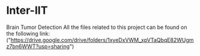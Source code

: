 # Inter-IIT
Brain Tumor Detection
All the files related to this project can be found on the following link:
("https://drive.google.com/drive/folders/1xyeDxVWM_xpVTaQbqE82WUgmz7bn6WWT?usp=sharing")
